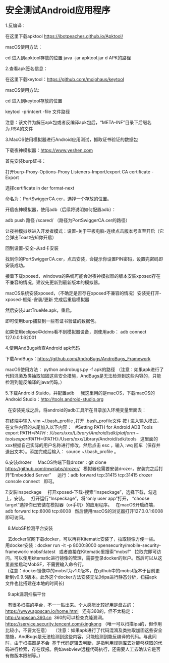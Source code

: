 # 安全测试Android应用程序

1.反编译：

  在这里下载apktool
  https://ibotpeaches.github.io/Apktool/

  macOS使用方法：

  cd 进入到apktool存放的位置
  java -jar apktool.jar d APK的路径


2.查看apk签名信息：
  
  在这里下载keytool：https://github.com/mojohaus/keytool

  macOS使用方法:

  cd 进入到keytool存放的位置

  keytool -printcert -file 文件路径

  注意：该文件为解压apk包或者反编译apk包后，“META-INF”目录下后缀名为.RSA的文件
  
3.MacOS使用模拟器进行Android应用测试，抓取证书验证的数据包
 
  下载夜神模拟器：https://www.yeshen.com

  首先安装burp证书：

  打开burp-Proxy-Options-Proxy Listeners-Import/export CA certificate -Export 

  选择certificate in der format-next

  命名为：PortSwiggerCA.cer，选择一个存放的位置。

  开启夜神模拟器，使用adb（后续将说明如何配置adb）：

  adb push 路径  /scared/  （路径为PortSwiggerCA.cer的路径）

  让夜神模拟器进入开发者模式：设置-关于平板电脑-连续点击版本号直至开启（它会弹出Toast告知你开启）

  回到设置-安全-从sd卡安装

  找到你的PortSwiggerCA.cer，点击安装，会提示你设置PIN密码，设置完密码即安装成功。

  接着下载xposed，windows的系统可能会对夜神模拟器的版本安装xposed存在不兼容的情况，建议先更新到最新版本的模拟器。

  macOS系统安装xposed，（不确定是否存在xposed不兼容的情况）安装完打开-xposed-框架-安装/更新 完成后重启模拟器

  然后安装JustTrueMe.apk，重启。

  即可使用burp捕获到一些有证书验证的数据包。

  如果使用eclipse中ddms看不到模拟器设备，则使用adb：
  adb connect 127.0.0.1:62001

4.使用AndBugs检查Android apk代码

  下载AndBugs：https://github.com/AndroBugs/AndroBugs_Framework

  macOS使用方法：
  python androbugs.py -f apk的路径
 （注意：如果apk进行了代码混淆及类抽取加固这些安全措施，AndBugs是无法检测到这些内容的，只能检测到能反编译的java代码。）
 
 5.下载Android Stuido，并配置adb
   
   我这里用的是macOS，下载macOS的Android Studio：http://tools.android-studio.org
   
   在安装完成之后，将android的adb工具所在目录加入环境变量里面去：
   
   在终端中输入 vim ~/.bash_profile ,打开 .bash_profile文件
   按 i 进入输入模式，在文件内容的末尾加入以下内容：
   #Setting PATH for Android ADB Tools
   export PATH=${PATH}:/Users/xxx/Library/Android/sdk/platform-tools
   export PATH=${PATH}:/Users/xxx/Library/Android/sdk/tools
   这里面的xxx根据自己实际的用户名称进行修改，然后点击 esc ，输入 :wq  回车（保存并退出文本）。添加完成后输入： source ~/.bash_profile 。
   

6.安装drozer
   
   MacOS终端下载drozer：git clone https://github.com/mwrlabs/drozer/
   模拟器也需要安装drozer，安装完之后打开“Embedded Server”
   
   运行：adb forward tcp:31415 tcp:31415
        drozer console connect
   即可。



7.安装Inspeckage
   
   打开xposed-下载-搜索“Inspeckage”，选择下载，勾选上，安装。
   打开运行“Inspeckage”，将“only user app”打开， “choose target”选择你已安装在模拟器（or手机）的应用程序。
   在macOS开启终端，adb forward tcp:8008 tcp:8008
   然后使用macOS的浏览器打开127.0.0.1:8008即可访问。
   
   
  
8.MobSF检测平台安装

   去docker官网下载docker，可以再将Kitematic安装了，拉取镜像方便一些。
   用docker安装：docker run -it -p 8000:8000 opensecurity/mobile-security-framework-mobsf:latest
   或者直接在Kitematic里搜索“mobsf”
   拉取完即可访问。可以使用kitematic进行镜像的管理，需要登录docker的账户。然后可以从这里直接启动MobSF，不需要输入命令行。
    
   (注意：docker镜像中的mobsf为v1.0版本，在github中的mobsf版本于目前更新到v0.9.5版本。此外这个docker方法安装无法对ipa进行静态分析，扫描apk
   文件也比搭建在本地的时间长) 
   
   
   
9.apk漏洞扫描平台

 
   有很多扫描的平台，不一一贴出来。个人感觉比较好用是盘古的：https://www.appscan.io/home.html
   还有360的，但不太稳定： http://appscan.360.cn  360的可以检查克隆漏洞。
    https://service.security.tencent.com/kingkong （唯一可以扫描ipa的，但作用比较小，不要太在意）
   （注意：如果apk进行了代码混淆及类抽取加固这些安全措施，AndBugs是无法检测到这些内容，只能检测到能反编译的代码。与此同时，由于扫描器是不会
  基于代码逻辑去判断，是指利用规则库去对能够获取的代码进行检索，存在误报。例如webview远程代码执行，还需要人工去确认它是否有做版本限制等。）
   
   
   




